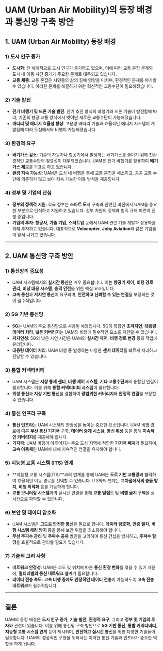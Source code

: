 # UAM (Urban Air Mobility)의 등장 배경과 통신망 구축 방안

## 1. UAM (Urban Air Mobility) 등장 배경

### 1) **도시 인구 증가**
- **도시화**: 전 세계적으로 도시 인구가 증가하고 있으며, 이에 따라 교통 혼잡 문제와 도시 내 이동 시간 증가가 주요한 문제로 대두되고 있습니다.
- **교통 체증**: 교통 혼잡은 시민들의 삶의 질에 영향을 미치며, 환경적인 문제를 야기할 수 있습니다. 이러한 문제를 해결하기 위한 혁신적인 교통수단이 필요해졌습니다.

### 2) **기술 발전**
- **전기 비행기 및 드론 기술 발전**: 전기 추진 방식의 비행기와 드론 기술이 발전함에 따라, 기존의 항공 교통 방식에서 벗어난 새로운 교통수단이 가능해졌습니다.
- **배터리 및 에너지 효율성 향상**: 고용량 배터리 기술과 효율적인 에너지 시스템이 개발됨에 따라 도심에서의 비행이 가능해졌습니다.

### 3) **환경적 요구**
- **배기가스 감소**: 기존의 자동차나 항공기에서 발생하는 배기가스를 줄이기 위해 친환경적인 교통수단의 필요성이 대두되었습니다. UAM은 전기 비행기를 활용하여 **배기가스 제로**를 목표로 하고 있습니다.
- **환경 지속 가능성**: UAM은 도심 내 비행을 통해 교통 혼잡을 해소하고, 공공 교통 수단에 의존하지 않고 보다 지속 가능한 이동 방식을 제공합니다.

### 4) **정부 및 기업의 관심**
- **정부의 정책적 지원**: 각국 정부는 **스마트 도시** 구축과 관련된 비전에서 UAM을 중요한 부분으로 인식하고 지원하고 있습니다. 정부 차원의 정책과 법적 규제 마련이 진행 중입니다.
- **기업의 투자**: **항공사**, **기술 기업**, **스타트업** 등에서 UAM 관련 기술 개발과 상용화를 위해 투자하고 있습니다. 대표적으로 **Volocopter**, **Joby Aviation**와 같은 기업들이 앞서 나가고 있습니다.

---

## 2. UAM 통신망 구축 방안

### 1) **통신망의 중요성**
- UAM 시스템에서의 **실시간 통신**은 매우 중요합니다. 이는 **항공기 제어**, **비행 경로 관리**, **비상 대응 시스템**, **승객 안전**을 위한 핵심 요소입니다.
- **고속 통신**과 **저지연 통신**이 요구되며, **안전하고 신뢰할 수 있는 연결**을 보장하는 것이 필수적입니다.

### 2) **5G 기반 통신망**
- **5G**는 UAM의 주요 통신망으로 사용될 예정입니다. 5G의 특징인 **초저지연**, **대용량 데이터 처리**, **넓은 커버리지**는 UAM의 비행에 필수적인 요소를 지원할 수 있습니다.
- **저지연성**: 5G의 낮은 지연 시간은 UAM의 **실시간 제어**, **비행 경로 변경** 등의 작업에 유리합니다.
- **대용량 데이터 처리**: UAM 비행 중 발생하는 다양한 **센서 데이터**를 빠르게 처리하고 전달할 수 있습니다.

### 3) **통합 커넥티비티**
- UAM 시스템은 **지상 통제 센터**, **비행 제어 시스템**, **기타 교통수단**과의 통합된 연결이 필요합니다. 이를 위해 **통합 커넥티비티 시스템**이 필요합니다.
- **위성 통신**과 **지상 기반 통신**을 결합하여 **광범위한 커버리지**와 **안정적 연결**을 보장할 수 있습니다.

### 4) **통신 인프라 구축**
- **통신 인프라**는 UAM 시스템의 안정성을 높이는 중요한 요소입니다. UAM 비행 경로에 따른 **무선 통신 기지국** 구축, **데이터 중계 시스템**, **통신 위성** 등을 통해 **지속적인 커버리지**를 제공해야 합니다.
- **기지국**: UAM 비행이 이루어지는 주요 도심 지역에 적합한 **기지국 배치**가 필요하며, **고속 이동체**인 UAM에 대해 지속적인 연결을 유지해야 합니다.

### 5) **지능형 교통 시스템 (ITS) 연계**
- **지능형 교통 시스템(ITS)**과의 연계를 통해 UAM은 **도로 기반 교통망**과 협력하여 효율적인 이동 경로를 선택할 수 있습니다. ITS와의 연계는 **교차점에서의 충돌 방지**, **비행 최적화** 등을 가능하게 합니다.
- **교통 모니터링 시스템**과의 실시간 연결을 통해 **교통 밀집도** 및 **비행 금지 구역**을 실시간으로 파악할 수 있습니다.

### 6) **보안 및 데이터 암호화**
- UAM 시스템은 **고도로 안전한 통신**을 필요로 합니다. **데이터 암호화**, **인증 절차**, **비행 시스템 해킹 방지** 등을 통해 보안 위협을 최소화해야 합니다.
- **무선 주파수 관리** 및 **주파수 공유** 방안을 고려하여 통신 간섭을 방지하고, **주파수 할당**을 효율적으로 관리할 필요가 있습니다.

### 7) **기술적 고려 사항**
- **네트워크 안정성**: UAM은 고도 및 위치에 따른 **통신 환경 변화**를 겪을 수 있기 때문에, **멀티레벨의 통신 네트워크 설계**가 필요합니다.
- **데이터 전송 속도**: **고속 비행 중에도 안정적인 데이터 전송**이 가능하도록 **고속 전송 네트워크**가 필수적입니다.

---

## 결론
UAM의 등장 배경은 **도시 인구 증가**, **기술 발전**, **환경적 요구**, 그리고 **정부 및 기업의 투자**와 관련이 있습니다. 이를 위해 통신망 구축 방안으로 **5G 기반 통신**, **통합 커넥티비티**, **지능형 교통 시스템 연계** 등이 제시되며, **안전하고 실시간 통신**을 위한 다양한 기술들이 필요합니다. UAM의 성공적인 구현을 위해서는 이러한 통신 기술과 인프라가 중요한 역할을 하게 됩니다.
